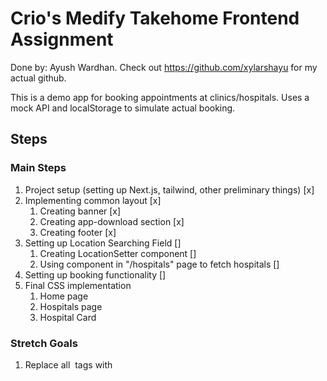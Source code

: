 # Crio's Medify Takehome Frontend Assignment

Done by: Ayush Wardhan. Check out https://github.com/xylarshayu for my actual github.

This is a demo app for booking appointments at clinics/hospitals.
Uses a mock API and localStorage to simulate actual booking.

## Steps

### Main Steps
1. Project setup (setting up Next.js, tailwind, other preliminary things) [x]
2. Implementing common layout [x]
    1. Creating banner [x]
    2. Creating app-download section [x]
    3. Creating footer [x]
3. Setting up Location Searching Field []
    1. Creating LocationSetter component []
    2. Using component in "/hospitals" page to fetch hospitals []
4. Setting up booking functionality []
5. Final CSS implementation
    1. Home page
    2. Hospitals page
    3. Hospital Card

### Stretch Goals
1. Replace all <img /> tags with <Image />
